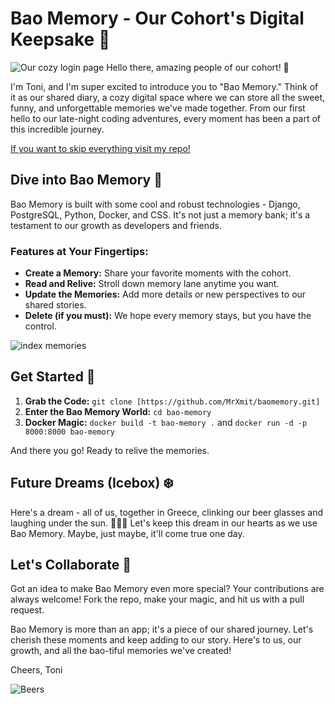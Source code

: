 # Bao Memory - Our Cohort's Digital Keepsake 🌟

![Our cozy login page](https://cdn.discordapp.com/attachments/791636167304151071/1172147180321116200/image.png?ex=655f4221&is=654ccd21&hm=697691b48101e5a77a2d40f18e0eb0d70ff588b7c0e2d9bdefaecfdc2bd713f0&)
Hello there, amazing people of our cohort! 👋

I'm Toni, and I'm super excited to introduce you to "Bao Memory." Think of it as our shared diary, a cozy digital space where we can store all the sweet, funny, and unforgettable memories we've made together. From our first hello to our late-night coding adventures, every moment has been a part of this incredible journey.


[If you want to skip everything visit my repo!](https://github.com/MrXmit/baomemory.git)

## Dive into Bao Memory 📖

Bao Memory is built with some cool and robust technologies - Django, PostgreSQL, Python, Docker, and CSS. It's not just a memory bank; it's a testament to our growth as developers and friends.

### Features at Your Fingertips:

- **Create a Memory:** Share your favorite moments with the cohort.
- **Read and Relive:** Stroll down memory lane anytime you want.
- **Update the Memories:** Add more details or new perspectives to our shared stories.
- **Delete (if you must):** We hope every memory stays, but you have the control.

![index memories](https://cdn.discordapp.com/attachments/791636167304151071/1172149448592343070/image.png?ex=655f443e&is=654ccf3e&hm=123ec3230ce27d0ac079d0f35e462285f350649779083eb759548241b984acf5&)
## Get Started 🚀

1. **Grab the Code:** `git clone [https://github.com/MrXmit/baomemory.git]`
2. **Enter the Bao Memory World:** `cd bao-memory`
3. **Docker Magic:** `docker build -t bao-memory .` and `docker run -d -p 8000:8000 bao-memory`

And there you go! Ready to relive the memories.

## Future Dreams (Icebox) ❄️

Here's a dream - all of us, together in Greece, clinking our beer glasses and laughing under the sun. 🍻🇬🇷 Let's keep this dream in our hearts as we use Bao Memory. Maybe, just maybe, it'll come true one day.

## Let's Collaborate 🤝

Got an idea to make Bao Memory even more special? Your contributions are always welcome! Fork the repo, make your magic, and hit us with a pull request.

Bao Memory is more than an app; it's a piece of our shared journey. Let's cherish these moments and keep adding to our story. Here's to us, our growth, and all the bao-tiful memories we've created!

Cheers,
Toni

![Beers](https://cdn.discordapp.com/attachments/791636167304151071/1172149844480118905/image.png?ex=655f449c&is=654ccf9c&hm=3e4daab64b56b61e808ee23ec0ab5645842bc8792d1cb2e383aea89a92800815&)